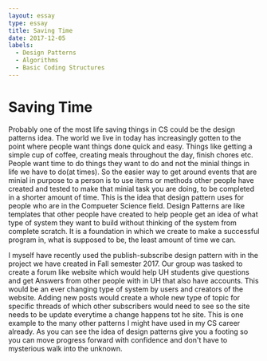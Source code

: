 ```yaml
---
layout: essay
type: essay
title: Saving Time
date: 2017-12-05
labels:
  - Design Patterns
  - Algorithms
  - Basic Coding Structures
---
```


# Saving Time
Probably one of the most life saving things in CS could be the design patterns idea. The world we live in today has increasingly gotten to the point where people want things done quick and easy. Things like getting a simple cup of coffee, creating meals throughout the day, finish chores etc. People want time to do things they want to do and not the minial things in life we have to do(at times). So the easier way to get around events that are minial in purpose to a person is to use items or methods other people have created and tested to make that minial task you are doing, to be completed in a shorter amount of time. This is the idea that design pattern uses for people who are in the Compueter Science field. Design Patterns are like templates that other people have created to help people get an idea of what type of system they want to build without thinking of the system from complete scratch. It is a foundation in which we create to make a successful program in, what is supposed to be, the least amount of time we can.

I myself have recently used the publish-subscribe design pattern with in the project we have created in Fall semester 2017. Our group was tasked to create a forum like website which would help UH students give questions and get Answers from other people with in UH that also have accounts. This would be an ever changing type of system by users and creators of the website. Adding new posts would create a whole new type of topic for specific threads of which other subscribers would need to see so the site needs to be update everytime a change happens tot he site. This is one example to the many other patterns I might have used in my CS career already. As you can see the idea of design patterns give you a footing so you can move progress forward with confidence and don't have to mysterious walk into the unknown.
